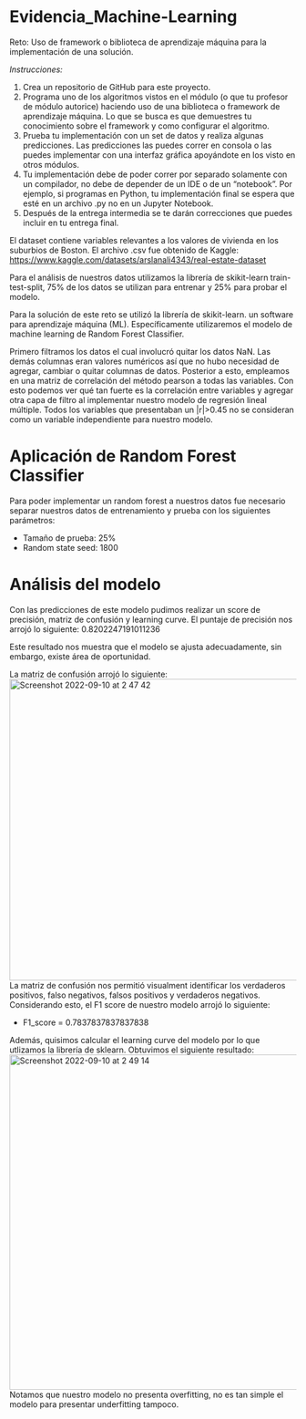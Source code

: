 # Evidencia_Machine-Learning

Reto: Uso de framework o biblioteca de aprendizaje máquina para la implementación de una solución.

*Instrucciones:*
1. Crea un repositorio de GitHub para este proyecto.
2. Programa uno de los algoritmos vistos en el módulo (o que tu profesor de módulo autorice) haciendo uso de una biblioteca o framework de aprendizaje máquina. Lo que se busca es que demuestres tu conocimiento sobre el framework y como configurar el algoritmo. 
3. Prueba tu implementación con un set de datos y realiza algunas predicciones. Las predicciones las puedes correr en consola o las puedes implementar con una interfaz gráfica apoyándote en los visto en otros módulos.
4. Tu implementación debe de poder correr por separado solamente con un compilador, no debe de depender de un IDE o de un “notebook”. Por ejemplo, si programas en Python, tu implementación final se espera que esté en un archivo .py no en un Jupyter Notebook.
5. Después de la entrega intermedia se te darán correcciones que puedes incluir en tu entrega final.

El dataset contiene variables relevantes a los valores de vivienda en los suburbios de Boston. El archivo .csv fue obtenido de Kaggle: https://www.kaggle.com/datasets/arslanali4343/real-estate-dataset

Para el análisis de nuestros datos utilizamos la librería de skikit-learn train-test-split, 75% de los datos se utilizan para entrenar y 25% para probar el modelo. 

Para la solución de este reto se utilizó la librería de skikit-learn. un software para aprendizaje máquina (ML). Específicamente utilizaremos el modelo de machine learning de Random Forest Classifier.  

Primero filtramos los datos el cual involucró quitar los datos NaN. Las demás columnas eran valores numéricos así que no hubo necesidad de agregar, cambiar o quitar columnas de datos. 
Posterior a esto, empleamos en una matriz de correlación del método pearson a todas las variables. Con esto podemos ver qué tan fuerte es la correlación entre variables y agregar otra capa de filtro al implementar nuestro modelo de regresión lineal múltiple. Todos los variables que presentaban un |r|>0.45 no se consideran como un variable independiente para nuestro modelo. 

# Aplicación de Random Forest Classifier
Para poder implementar un random forest a nuestros datos fue necesario separar nuestros datos de entrenamiento y prueba con los siguientes parámetros:
- Tamaño de prueba: 25%
- Random state seed: 1800


# Análisis del modelo
Con las predicciones de este modelo pudimos realizar un score de precisión, matriz de confusión y learning curve. 
El puntaje de precisión nos arrojó lo siguiente: 0.8202247191011236

Este resultado nos muestra que el modelo se ajusta adecuadamente, sin embargo, existe área de oportunidad.

La matriz de confusión arrojó lo siguiente:
<img width="529" alt="Screenshot 2022-09-10 at 2 47 42" src="https://user-images.githubusercontent.com/83677775/189474367-49036fbf-98d9-4b25-bc3c-cfd3915065dc.png">
La matriz de confusión nos permitió visualment identificar los verdaderos positivos, falso negativos, falsos positivos y verdaderos negativos. 
Considerando esto, el F1 score de nuestro modelo arrojó lo siguiente:
- F1_score = 0.7837837837837838

Además, quisimos calcular el learning curve del modelo por lo que utlizamos la librería de sklearn. Obtuvimos el siguiente resultado:
<img width="588" alt="Screenshot 2022-09-10 at 2 49 14" src="https://user-images.githubusercontent.com/83677775/189474400-56048175-744e-4174-a26f-d9fd61cf80e1.png">
Notamos que nuestro modelo no presenta overfitting, no es tan simple el modelo para presentar underfitting tampoco. 
